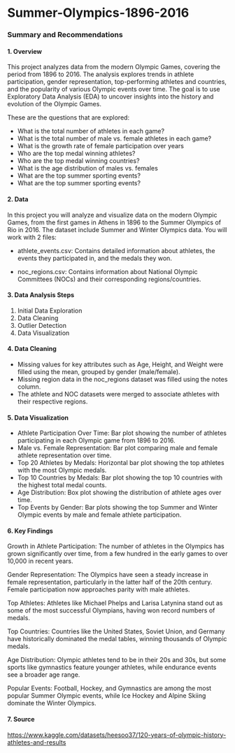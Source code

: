 # Summer-Olympics-1896-2016

### Summary and Recommendations

#### 1. Overview

This project analyzes data from the modern Olympic Games, covering the period from 1896 to 2016. The analysis explores trends in athlete participation, gender representation, top-performing athletes and countries, and the popularity of various Olympic events over time. The goal is to use Exploratory Data Analysis (EDA) to uncover insights into the history and evolution of the Olympic Games.

These are the questions that are explored:

   - What is the total number of athletes in each game?
   - What is the total number of male vs. female athletes in each game?
   - What is the growth rate of female participation over years
   - Who are the top medal winning athletes?
   - Who are the top medal winning countries?
   - What is the age distribution of males vs. females
   - What are the top summer sporting events?
   - What are the top summer sporting events?

#### 2. Data

In this project you will analyze and visualize data on the modern Olympic Games, from the first games in Athens in 1896 to the Summer Olympics of Rio in 2016. The dataset include Summer and Winter Olympics data. You will work with 2 files:

- athlete_events.csv: Contains detailed information about athletes, the events they participated in, and the medals they won.

- noc_regions.csv: Contains information about National Olympic Committees (NOCs) and their corresponding regions/countries.

#### 3. Data Analysis Steps

1. Initial Data Exploration
2. Data Cleaning
3. Outlier Detection
4. Data Visualization

#### 4. Data Cleaning 

- Missing values for key attributes such as Age, Height, and Weight were filled using the mean, grouped by gender (male/female).
- Missing region data in the noc_regions dataset was filled using the notes column.
- The athlete and NOC datasets were merged to associate athletes with their respective regions.

#### 5. Data Visualization

- Athlete Participation Over Time: Bar plot showing the number of athletes participating in each Olympic game from 1896 to 2016.
- Male vs. Female Representation: Bar plot comparing male and female athlete representation over time.
- Top 20 Athletes by Medals: Horizontal bar plot showing the top athletes with the most Olympic medals.
- Top 10 Countries by Medals: Bar plot showing the top 10 countries with the highest total medal counts.
- Age Distribution: Box plot showing the distribution of athlete ages over time.
- Top Events by Gender: Bar plots showing the top Summer and Winter Olympic events by male and female athlete participation.

#### 6. Key Findings
      
Growth in Athlete Participation: The number of athletes in the Olympics has grown significantly over time, from a few hundred in the early games to over 10,000 in recent years.

Gender Representation: The Olympics have seen a steady increase in female representation, particularly in the latter half of the 20th century. Female participation now approaches parity with male athletes.

Top Athletes: Athletes like Michael Phelps and Larisa Latynina stand out as some of the most successful Olympians, having won record numbers of medals.

Top Countries: Countries like the United States, Soviet Union, and Germany have historically dominated the medal tables, winning thousands of Olympic medals.

Age Distribution: Olympic athletes tend to be in their 20s and 30s, but some sports like gymnastics feature younger athletes, while endurance events see a broader age range.

Popular Events: Football, Hockey, and Gymnastics are among the most popular Summer Olympic events, while Ice Hockey and Alpine Skiing dominate the Winter Olympics.

#### 7.  Source

https://www.kaggle.com/datasets/heesoo37/120-years-of-olympic-history-athletes-and-results
